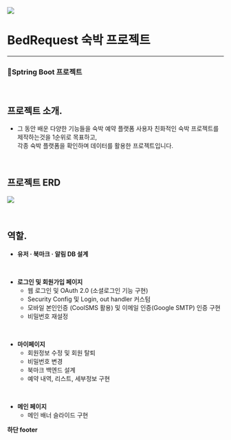 <img src="https://capsule-render.vercel.app/api?type=speech&height=200&color=gradient&text=BedRequest&fontAlignY=42">

# BedRequest 숙박 프로젝트
---
### 📗Sptring Boot 프로젝트
<br>

## 프로젝트 소개.
* 그 동안 배운 다양한 기능들을 숙박 예약 플랫폼 사용자 친화적인 숙박 프로젝트를 제작하는것을 1순위로 목표하고, <br> 각종 숙박 플랫폼을 확인하며 데이터를 활용한 프로젝트입니다. 

<br>

## 프로젝트 ERD

<a href="https://www.erdcloud.com/d/eKKqYtQ4ji3fNK6b9"><img src="https://github.com/user-attachments/assets/8ffc8df7-039f-410b-9e5e-9d8f8df3cfe9"></a>

<br>

## 역할.
* **유저 · 북마크 · 알림 DB 설계**
  
<br>

* **로그인 및 회원가입 페이지**
  * 웹 로그인 및 OAuth 2.0 (소셜로그인 기능 구현)
  * Security Config 및 Login, out handler 커스텀
  * 모바일 본인인증 (CoolSMS 활용) 및 이메일 인증(Google SMTP) 인증 구현
  * 비밀번호 재설정
    
<br>

* **마이페이지**
  * 회원정보 수정 및 회원 탈퇴
  * 비밀번호 변경
  * 북마크 백엔드 설계
  * 예약 내역, 리스트, 세부정보 구현
    
<br>

* **메인 페이지**
  * 메인 배너 슬라이드 구현





**하단 footer**
